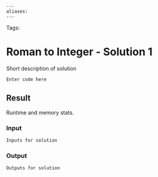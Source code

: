 ```
---
aliases:
---
```

Tags:

# Roman to Integer - Solution 1
Short description of solution

```python
Enter code here
```

## Result
Runtime and memory stats.

### Input
```md
Inputs for solution
```

### Output
```md
Outputs for solution
```